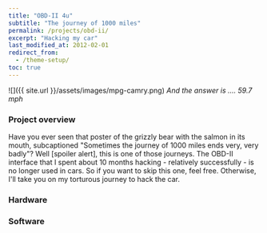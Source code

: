 ```yaml
---
title: "OBD-II 4u"
subtitle: "The journey of 1000 miles"
permalink: /projects/obd-ii/
excerpt: "Hacking my car"
last_modified_at: 2012-02-01
redirect_from:
  - /theme-setup/
toc: true
---
```

![]({{ site.url }}/assets/images/mpg-camry.png)
*And the answer is .... 59.7 mph*

### Project overview
Have you ever seen that poster of the grizzly bear with the salmon in its mouth, subcaptioned "Sometimes the journey of 1000 miles ends very, very badly"? 
Well \[spoiler alert\], this is one of those journeys. The OBD-II interface that I spent about 10 months hacking - relatively successfully - 
is no longer used in cars. So if you want to skip this one, feel free. Otherwise, I'll take you on my torturous journey to hack the car.


### Hardware



### Software


